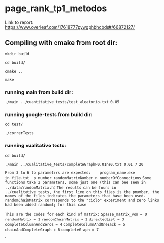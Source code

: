 # page_rank_tp1_metodos
Link to report:
https://www.overleaf.com/17618777pywgphbhcbds#/66872127/
## Compiling with cmake from root dir:

`mkdir build`

`cd build/`

`cmake ..`

`make`

### running main from build dir:

`./main ../cuantitative_tests/test_aleatorio.txt 0.85`

### running google-tests from build dir:

`cd test/`

`./correrTests`

### running cualitative tests:

`cd build/`

`./main ../cualitative_tests/completeGraphP0.01n20.txt 0.01 7 20`

`From 3 to 6 to parameters are expected:    program_name.exe  in_file.txt  p_number randomMatrixNumber n numberOfConnections`
`Some functions take 2 parameters, some just one (this can bee seen in ../data/randomMatrix.h)`
`The results can be found in ../cualitative_tests, the first line on this files is the pnumber, the names of the files indicates the parameters that have been used. randomChainMatrix corresponds to the "ciclo" experiment and zero links had been added randomly for this case`

`This are the codes for each kind of matrix:`
`Sparse_matrix_vom = 0`
`randomMatrix = 1`
`randomChainMatrix = 2`
`directedList = 3`
`completeColumnAndZeros = 4`
`completeColumnAndOneBack = 5`
`chainAndCompleteGraph = 6`
`completeGraph = 7`


`
